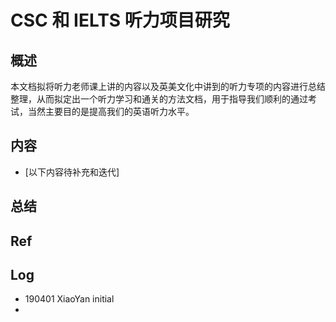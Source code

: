 # CSC 和 IELTS 听力项目研究

## 概述

本文档拟将听力老师课上讲的内容以及英美文化中讲到的听力专项的内容进行总结整理，从而拟定出一个听力学习和通关的方法文档，用于指导我们顺利的通过考试，当然主要目的是提高我们的英语听力水平。



## 内容

-   [以下内容待补充和迭代]



## 总结





## Ref



## Log

-   190401 XiaoYan initial
-   